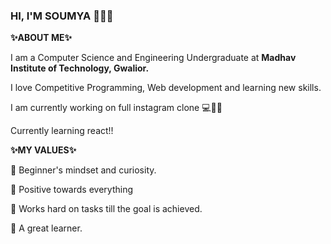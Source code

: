 ### HI, I'M SOUMYA 🙋🏻‍♀️

**✨ABOUT ME✨**

I am a Computer Science and Engineering Undergraduate at **Madhav Institute of Technology, Gwalior.**

I love Competitive Programming, Web development and learning new skills. 

I am currently working on full instagram clone 💻🧑‍💻

Currently learning react!!

**✨MY VALUES✨**

🦋 Beginner's mindset and curiosity. 


🦋 Positive towards everything


🦋 Works hard on tasks till the goal is achieved. 


🦋 A great learner.


